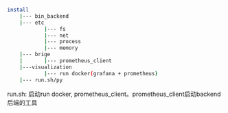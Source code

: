 ```bash
install
	|--- bin_backend
	|--- etc
			|--- fs
			|--- net
			|--- process
			|--- memory
	|--- brige
	|		|--- prometheus_client
	|---visualization
			|--- run docker(grafana + prometheus)
	|--- run.sh/py
```

run.sh: 启动run docker, prometheus_client。prometheus_client启动backend后端的工具 
